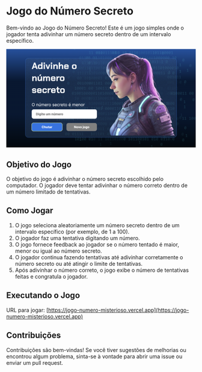 # Jogo do Número Secreto

Bem-vindo ao Jogo do Número Secreto! Este é um jogo simples onde o jogador tenta adivinhar um número secreto dentro de um intervalo específico.

![Descrição da imagem](img/principal.png)

## Objetivo do Jogo

O objetivo do jogo é adivinhar o número secreto escolhido pelo computador. O jogador deve tentar adivinhar o número correto dentro de um número limitado de tentativas.

## Como Jogar

1. O jogo seleciona aleatoriamente um número secreto dentro de um intervalo específico (por exemplo, de 1 a 100).
2. O jogador faz uma tentativa digitando um número.
3. O jogo fornece feedback ao jogador se o número tentado é maior, menor ou igual ao número secreto.
4. O jogador continua fazendo tentativas até adivinhar corretamente o número secreto ou até atingir o limite de tentativas.
5. Após adivinhar o número correto, o jogo exibe o número de tentativas feitas e congratula o jogador.

## Executando o Jogo

URL para jogar: [https://jogo-numero-misterioso.vercel.app](https://jogo-numero-misterioso.vercel.app)

## Contribuições

Contribuições são bem-vindas! Se você tiver sugestões de melhorias ou encontrou algum problema, sinta-se à vontade para abrir uma issue ou enviar um pull request.



